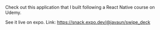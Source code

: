 Check out this application that I built following a React Native course on Udemy.

See it live on expo.
Link: https://snack.expo.dev/@javaun/swipe_deck
